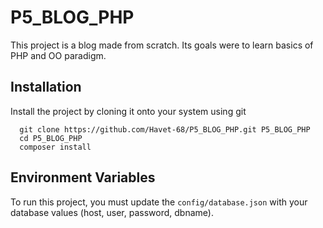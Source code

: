 # P5_BLOG_PHP

This project is a blog made from scratch. Its goals were to learn basics of PHP and OO
paradigm.


## Installation


Install the project by cloning it onto your system using git

```
  git clone https://github.com/Havet-68/P5_BLOG_PHP.git P5_BLOG_PHP
  cd P5_BLOG_PHP
  composer install
```

## Environment Variables

To run this project, you must update the `config/database.json` with your database values (host, user, password, dbname).
 

